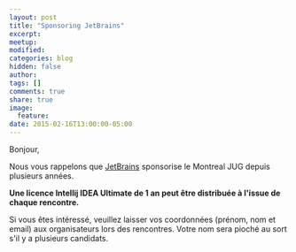 ```yaml
---
layout: post
title: "Sponsoring JetBrains"
excerpt:
meetup:
modified:
categories: blog
hidden: false
author:
tags: []
comments: true
share: true
image:
  feature:
date: 2015-02-16T13:00:00-05:00
---
```


Bonjour,

Nous vous rappelons que [JetBrains](https://www.jetbrains.com/) sponsorise le Montreal JUG depuis plusieurs années.

__Une licence Intellij IDEA Ultimate de 1 an peut être distribuée à l'issue de chaque rencontre.__

Si vous êtes intéressé, veuillez laisser vos coordonnées (prénom, nom et email) aux organisateurs lors des rencontres. Votre nom sera pioché au sort s'il y a plusieurs candidats.

